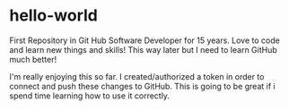 # hello-world
First Repository in Git Hub
Software Developer for 15 years. Love to code and learn new things and skills!
This way later but I need to learn GitHub much better!

I'm really enjoying this so far. I created/authorized a token in order to connect and push these changes to GitHub. This is going to be great if i spend time learning how to use it correctly.